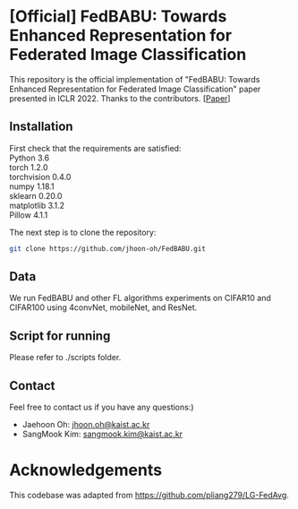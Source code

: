 # [Official] FedBABU: Towards Enhanced Representation for Federated Image Classification

This repository is the official implementation of "FedBABU: Towards Enhanced Representation for Federated Image Classification" paper presented in ICLR 2022. Thanks to the contributors. [[Paper](https://openreview.net/forum?id=HuaYQfggn5u)]

## Installation

First check that the requirements are satisfied:</br>
Python 3.6</br>
torch 1.2.0</br>
torchvision 0.4.0</br>
numpy 1.18.1</br>
sklearn 0.20.0</br>
matplotlib 3.1.2</br>
Pillow 4.1.1</br>

The next step is to clone the repository:
```bash
git clone https://github.com/jhoon-oh/FedBABU.git
```

## Data

We run FedBABU and other FL algorithms experiments on CIFAR10 and CIFAR100 using 4convNet, mobileNet, and ResNet.

## Script for running

Please refer to ./scripts folder.

## Contact
Feel free to contact us if you have any questions:)

- Jaehoon Oh: jhoon.oh@kaist.ac.kr
- SangMook Kim: sangmook.kim@kaist.ac.kr

# Acknowledgements

This codebase was adapted from https://github.com/pliang279/LG-FedAvg.
